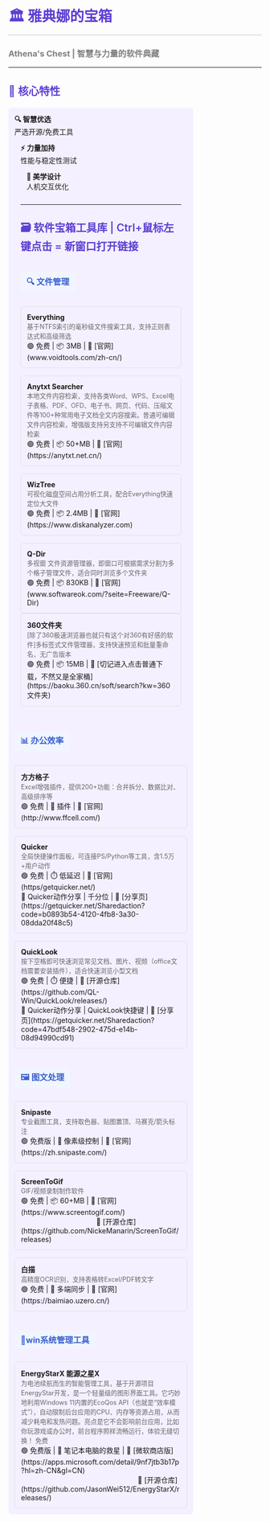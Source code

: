 # <div style="color: #5D3FD3; border-bottom: 2px solid #E0E0E0; padding-bottom: 8px;">🏛️ 雅典娜的宝箱</div>
### <span style="color: #7F7F7F;">Athena's Chest | 智慧与力量的软件典藏</span>

---

## <span style="color: #5D3FD3; font-weight: 600;">📜 核心特性</span>
<div style="display: grid; grid-template-columns: repeat(3, 1fr); gap: 15px; margin: 20px 0;">
  <div style="background: #F5F0FF; padding: 12px; border-radius: 6px;">
    <strong>🔍 智慧优选</strong><br>严选开源/免费工具
 
  <div style="background: #F5F0FF; padding: 12px; border-radius: 6px;">
    <strong>⚡ 力量加持</strong><br>性能与稳定性测试
 
  <div style="background: #F5F0FF; padding: 12px; border-radius: 6px;">
    <strong>🎨 美学设计</strong><br>人机交互优化
  </div>


---

## <span style="color: #5D3FD3; font-weight: 600;">🗃️ 软件宝箱工具库  |   Ctrl+鼠标左键点击 = 新窗口打开链接</span>

### <span style="display: inline-block; background: #F0F5FF; padding: 6px 12px; border-radius: 4px; color: #3A5FCD; margin: 15px 0 10px;">🔍 文件管理</span>

<div style="display: grid; grid-template-columns: repeat(auto-fill, minmax(320px, 1fr)); gap: 15px;">
  <!-- Everything -->
  <div style="border: 1px solid #E0E0E0; border-radius: 6px; padding: 12px;">
    <strong>Everything</strong><br>
    <span style="color: #666; font-size: 0.9em;">基于NTFS索引的毫秒级文件搜索工具，支持正则表达式和高级筛选</span><br>
    🟢 免费 | 📦 3MB | 🔗 [官网](www.voidtools.com/zh-cn/)
  </div>

  <!-- Anytxt Searcher -->
  <div style="border: 1px solid #E0E0E0; border-radius: 6px; padding: 12px;">
    <strong>Anytxt Searcher </strong><br>
    <span style="color: #666; font-size: 0.9em;">本地文件内容检索，支持各类Word、WPS、Excel电子表格、PDF、OFD、电子书、网页、代码、压缩文件等100+种常用电子文档全文内容搜索。普通可编辑文件内容检索，增强版支持另支持不可编辑文件内容检索</span><br>
    🟢 免费 | 📦 50+MB | 🔗 [官网](https://anytxt.net.cn/)
  </div>
  
  <!-- WizTree -->
  <div style="border: 1px solid #E0E0E0; border-radius: 6px; padding: 12px;">
    <strong>WizTree</strong><br>
    <span style="color: #666; font-size: 0.9em;">可视化磁盘空间占用分析工具，配合Everything快速定位大文件</span><br>
    🟢 免费 | 📦 2.4MB | 🔗 [官网](https://www.diskanalyzer.com)
  </div>

  <!-- Q-Dir -->
  <div style="border: 1px solid #E0E0E0; border-radius: 6px; padding: 12px;">
    <strong>Q-Dir</strong><br>
    <span style="color: #666; font-size: 0.9em;">多视窗 文件资源管理器，即窗口可根据需求分割为多个格子管理文件，适合同时浏览多个文件夹</span><br>
    🟢 免费 | 📦 830KB | 🔗 [官网](www.softwareok.com/?seite=Freeware/Q-Dir)
  </div>
</div>

  <!-- 360文件夹 -->
  <div style="border: 1px solid #E0E0E0; border-radius: 6px; padding: 12px;">
    <strong>360文件夹</strong><br>
    <span style="color: #666; font-size: 0.9em;">[除了360极速浏览器也就只有这个对360有好感的软件]多标签式文件管理器，支持快速预览和批量重命名，无广告版本</span><br>
    🟢 免费 | 📦 15MB | 🔗 [切记进入点击普通下载，不然又是全家桶](https://baoku.360.cn/soft/search?kw=360文件夹)
  </div>
</div>

### <span style="display: inline-block; background: #F0F5FF; padding: 6px 12px; border-radius: 4px; color: #3A5FCD; margin: 15px 0 10px;">📊 办公效率</span>

<div style="display: grid; grid-template-columns: repeat(auto-fill, minmax(320px, 1fr)); gap: 15px;">
  <!-- 方方格子 -->
  <div style="border: 1px solid #E0E0E0; border-radius: 6px; padding: 12px;">
    <strong>方方格子</strong><br>
    <span style="color: #666; font-size: 0.9em;">Excel增强插件，提供200+功能：合并拆分、数据比对、高级排序等</span><br>
    🟢 免费 | 💾 插件 | 🔗 [官网](http://www.ffcell.com/)
  </div>
  
  <!-- Quicker -->
  <div style="border: 1px solid #E0E0E0; border-radius: 6px; padding: 12px;">
    <strong>Quicker</strong><br>
    <span style="color: #666; font-size: 0.9em;">全局快捷操作面板，可连接PS/Python等工具，含1.5万+用户动作</span><br>
    🟢 免费 | ⏱️ 低延迟 | 🔗 [官网](https/getquicker.net/)</span><br>
    💾 Quicker动作分享 | 千分位 | 🔗 [分享页](https://getquicker.net/Sharedaction?code=b0893b54-4120-4fb8-3a30-08dda20f48c5)  
  </div>

<!-- QuickLook -->
  <div style="border: 1px solid #E0E0E0; border-radius: 6px; padding: 12px;">
    <strong>QuickLook</strong><br>
    <span style="color: #666; font-size: 0.9em;">按下空格即可快速浏览常见文档、图片、视频（office文档需要安装插件），适合快速浏览小型文档</span><br>
    🟢 免费 | ⏱️ 便捷 | 🔗 [开源仓库](https://github.com/QL-Win/QuickLook/releases/)</span><br>
    💾 Quicker动作分享 | QuickLook快捷键 | 🔗 [分享页](https://getquicker.net/Sharedaction?code=47bdf548-2902-475d-e14b-08d94990cd91)  
  </div>
  
  
</div>



### <span style="display: inline-block; background: #F0F5FF; padding: 6px 12px; border-radius: 4px; color: #3A5FCD; margin: 15px 0 10px;">🖼️ 图文处理</span>

<div style="display: grid; grid-template-columns: repeat(auto-fill, minmax(320px, 1fr)); gap: 15px;">
  <!-- Snipaste -->
  <div style="border: 1px solid #E0E0E0; border-radius: 6px; padding: 12px;">
    <strong>Snipaste</strong><br>
    <span style="color: #666; font-size: 0.9em;">专业截图工具，支持取色器、贴图置顶、马赛克/箭头标注</span><br>
    🟢  免费版 | 🎨 像素级控制 | 🔗 [官网](https://zh.snipaste.com/)
  </div>

<!-- ScreenToGif -->
  <div style="border: 1px solid #E0E0E0; border-radius: 6px; padding: 12px;">
    <strong>ScreenToGif</strong><br>
    <span style="color: #666; font-size: 0.9em;">GIF/视频录制制作软件</span><br>
    🟢 免费 | 📦 60+MB | 🔗 [官网](https://www.screentogif.com/)</span><br>
&nbsp;&nbsp;&nbsp;&nbsp;&nbsp;&nbsp;&nbsp;&nbsp;&nbsp;&nbsp;&nbsp;&nbsp;&nbsp;&nbsp;&nbsp;&nbsp;&nbsp;&nbsp;&nbsp;&nbsp;&nbsp;&nbsp;&nbsp;&nbsp;&nbsp;&nbsp;&nbsp;&nbsp;&nbsp;&nbsp;&nbsp;&nbsp;&nbsp;&nbsp;&nbsp;&nbsp;&nbsp;&nbsp;🔗 [开源仓库](https://github.com/NickeManarin/ScreenToGif/releases)
  </div>
  
  <!-- 白描 -->
  <div style="border: 1px solid #E0E0E0; border-radius: 6px; padding: 12px;">
    <strong>白描</strong><br>
    <span style="color: #666; font-size: 0.9em;">高精度OCR识别，支持表格转Excel/PDF转文字</span><br>
    🟢 免费 | 📱 多端同步 | 🔗 [官网](https://baimiao.uzero.cn/)
  </div>
</div>


### <span style="display: inline-block; background: #F0F5FF; padding: 6px 12px; border-radius: 4px; color: #3A5FCD; margin: 15px 0 10px;">🔧win系统管理工具</span>

<div style="display: grid; grid-template-columns: repeat(auto-fill, minmax(320px, 1fr)); gap: 15px;">
  <!-- EnergyStarX 能源之星X -->
  <div style="border: 1px solid #E0E0E0; border-radius: 6px; padding: 12px;">
    <strong>EnergyStarX 能源之星X</strong><br>
    <span style="color: #666; font-size: 0.9em;">为电池续航而生的智能管理工具，基于开源项目EnergyStar开发，是一个轻量级的图形界面工具。它巧妙地利用Windows 11内置的EcoQos API（也就是“效率模式”），自动限制后台应用的CPU、内存等资源占用，从而减少耗电和发热问题。亮点是它不会影响前台应用，比如你玩游戏或办公时，前台程序照样流畅运行，体验无缝切换！ 免费</span><br>
    🟢 免费版 | 🎨 笔记本电脑的救星 | 🔗 [微软商店版](https://apps.microsoft.com/detail/9nf7jtb3b17p?hl=zh-CN&gl=CN)</span><br>
&nbsp;&nbsp;&nbsp;&nbsp;&nbsp;&nbsp;&nbsp;&nbsp;&nbsp;&nbsp;&nbsp;&nbsp;&nbsp;&nbsp;&nbsp;&nbsp;&nbsp;&nbsp;&nbsp;&nbsp;&nbsp;&nbsp;&nbsp;&nbsp;&nbsp;&nbsp;&nbsp;&nbsp;&nbsp;&nbsp;&nbsp;&nbsp;&nbsp;&nbsp;&nbsp;&nbsp;&nbsp;&nbsp;&nbsp;&nbsp;&nbsp;&nbsp;&nbsp;&nbsp;&nbsp;&nbsp;&nbsp;&nbsp;&nbsp;&nbsp;&nbsp;&nbsp;&nbsp;&nbsp;&nbsp;&nbsp;&nbsp;&nbsp;&nbsp;🔗 [开源仓库](https://github.com/JasonWei512/EnergyStarX/releases/)
  </div>


